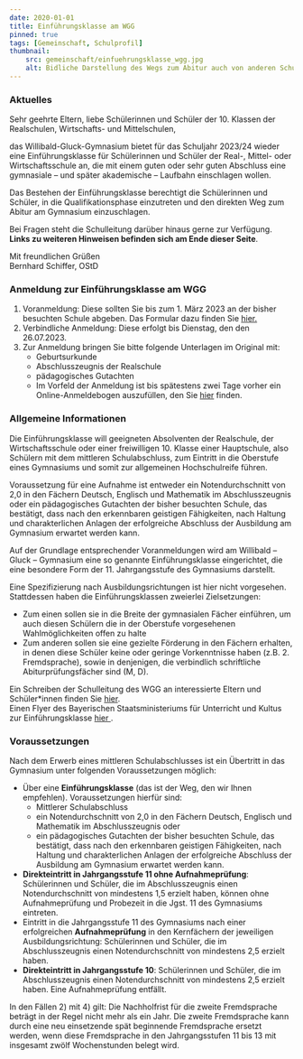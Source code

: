 ```yaml
---
date: 2020-01-01
title: Einführungsklasse am WGG
pinned: true
tags: [Gemeinschaft, Schulprofil]
thumbnail: 
    src: gemeinschaft/einfuehrungsklasse_wgg.jpg
    alt: Bidliche Darstellung des Wegs zum Abitur auch von anderen Schulformen aus via dem WGG.
---
```


### Aktuelles

Sehr geehrte Eltern, liebe Schülerinnen und Schüler der 10. Klassen der Realschulen, Wirtschafts- und Mittelschulen, 

das Willibald-Gluck-Gymnasium bietet für das Schuljahr 2023/24 wieder eine Einführungsklasse für Schülerinnen und Schüler der Real-, Mittel- oder Wirtschaftsschule an, die mit einem guten oder sehr guten Abschluss eine gymnasiale – und später akademische – Laufbahn einschlagen wollen. 

Das Bestehen der Einführungsklasse berechtigt die Schülerinnen und Schüler, in die Qualifikationsphase einzutreten und den direkten Weg zum Abitur am Gymnasium einzuschlagen.  

Bei Fragen steht die Schulleitung darüber hinaus gerne zur Verfügung. <b>Links zu weiteren Hinweisen befinden sich am Ende dieser Seite</b>.

Mit freundlichen Grüßen <br />
Bernhard Schiffer, OStD

### Anmeldung zur Einführungsklasse am WGG

1. Voranmeldung: Diese sollten Sie bis zum 1. März 2023 an der bisher besuchten Schule abgeben. Das Formular dazu finden Sie <a href="/documents/EK_Voranmeldung23_24.docx" target = "_blank">hier.</a>
2. Verbindliche Anmeldung: Diese erfolgt bis Dienstag, den den 26.07.2023.
3. Zur Anmeldung bringen Sie bitte folgende Unterlagen im Original mit:
    - Geburtsurkunde
    - Abschlusszeugnis der Realschule
    - pädagogisches Gutachten
    - Im Vorfeld der Anmeldung ist bis spätestens zwei Tage vorher ein Online-Anmeldebogen auszufüllen, den Sie <a href="https://www.schulantrag.de/anmeldung/swonline/ssl/antrag-start-01.asp?sch=223" target = "_blank">hier</a> finden.

### Allgemeine Informationen
Die Einführungsklasse will geeigneten Absolventen der Realschule, der Wirtschaftsschule oder einer freiwilligen 10. Klasse einer Hauptschule, also Schülern mit dem mittleren Schulabschluss, zum Eintritt in die Oberstufe eines Gymnasiums und somit zur allgemeinen Hochschulreife führen. 

Voraussetzung für eine Aufnahme ist entweder ein Notendurchschnitt von 2,0 in den Fächern Deutsch, Englisch und Mathematik im Abschlusszeugnis oder ein pädagogisches Gutachten der bisher besuchten Schule, das bestätigt, dass nach den erkennbaren geistigen Fähigkeiten, nach Haltung und charakterlichen Anlagen der erfolgreiche Abschluss der Ausbildung am Gymnasium erwartet werden kann. 

Auf der Grundlage entsprechender Voranmeldungen wird am Willibald – Gluck – Gymnasium eine so genannte Einführungsklasse eingerichtet, die eine besondere Form der 11. Jahrgangsstufe des Gymnasiums darstellt. 

Eine Spezifizierung nach Ausbildungsrichtungen ist hier nicht vorgesehen. Stattdessen haben die Einführungsklassen zweierlei Zielsetzungen:

- Zum einen sollen sie in die Breite der gymnasialen Fächer einführen, um auch diesen Schülern die in der Oberstufe vorgesehenen Wahlmöglichkeiten offen zu halte
- Zum anderen sollen sie eine gezielte Förderung in den Fächern erhalten, in denen diese Schüler keine oder geringe Vorkenntnisse haben (z.B. 2. Fremdsprache), sowie in denjenigen, die verbindlich schriftliche Abiturprüfungsfächer sind (M, D). 

Ein Schreiben der Schulleitung des WGG an interessierte Eltern und Schüler*innen finden Sie <a href = "/documents/SchreibenEK23_24.pdf" target = "_blank">hier</a>. <br>
Einen Flyer des Bayerischen Staatsministeriums für Unterricht und Kultus zur Einführungsklasse <a href = "/documents/FlyerEK23_24.pdf" target = "_blank"> hier </a>.

### Voraussetzungen
Nach dem Erwerb eines mittleren Schulabschlusses ist ein Übertritt in das Gymnasium unter folgenden Voraussetzungen möglich:
- Über eine **Einführungsklasse** (das ist der Weg, den wir Ihnen empfehlen). Voraussetzungen hierfür sind:
    - Mittlerer Schulabschluss
    - ein Notendurchschnitt von 2,0 in den Fächern Deutsch, Englisch und Mathematik im Abschlusszeugnis oder 
    - ein pädagogisches Gutachten der bisher besuchten Schule, das bestätigt, dass nach den erkennbaren geistigen Fähigkeiten, nach Haltung und charakterlichen Anlagen der erfolgreiche Abschluss der Ausbildung am Gymnasium erwartet werden kann.
- **Direkteintritt in Jahrgangsstufe 11 ohne Aufnahmeprüfung**: Schülerinnen und Schüler, die im Abschlusszeugnis einen Notendurchschnitt von mindestens 1,5 erzielt haben, können ohne Aufnahmeprüfung und Probezeit in die Jgst. 11 des Gymnasiums eintreten. 
- Eintritt in die Jahrgangsstufe 11 des Gymnasiums nach einer erfolgreichen **Aufnahmeprüfung** in den Kernfächern der jeweiligen Ausbildungsrichtung: Schülerinnen und Schüler, die im Abschlusszeugnis einen Notendurchschnitt von mindestens 2,5 erzielt haben. 
- **Direkteintritt in Jahrgangsstufe 10**: Schülerinnen und Schüler, die im Abschlusszeugnis einen Notendurchschnitt von mindestens 2,5 erzielt haben. Eine Aufnahmeprüfung entfällt.

In den Fällen 2) mit 4) gilt: Die Nachholfrist für die zweite Fremdsprache beträgt in der Regel nicht mehr als ein Jahr. Die zweite Fremdsprache kann durch eine neu einsetzende spät beginnende Fremdsprache ersetzt werden, wenn diese Fremdsprache in den Jahrgangsstufen 11 bis 13 mit insgesamt zwölf Wochenstunden belegt wird.

